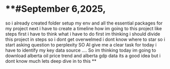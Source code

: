 # **#September 6,2025,
so i already created folder setup my env and all the essential packages for my project
next i have to create a timeline how im going to this project like steps 
first i have to think what i have to do first im thinking i should divide this project in steps so i dont get overwelmed i dont know where to star so i start asking question to perplexity
SO AI give me a clear task for today i have to identify my key data source 
.... So im thinking today im going to download alberta oil price trend and alberta gdp data its a good idea but i dont know much lets deep dive in to this **